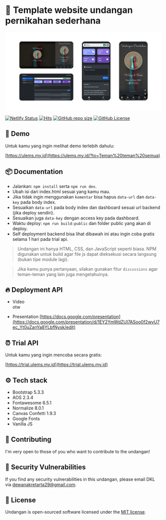 # 💌 Template website undangan pernikahan sederhana

![Thumbnail](/assets/images/banner.png)

[![Netlify Status](https://api.netlify.com/api/v1/badges/cef32dbf-f26f-4865-84a9-b85a439c9994/deploy-status)](https://app.netlify.com/sites/ulems/deploys)
[![Hits](https://dikit.my.id/0b3y8q)](https://cie.my.id)
[![GitHub repo size](https://img.shields.io/github/repo-size/dewanakl/undangan?color=brightgreen)](https://shields.io)
[![GitHub License](https://img.shields.io/github/license/dewanakl/undangan?color=brightgreen)](https://shields.io)

## 🚀 Demo
Untuk kamu yang ingin melihat demo terlebih dahulu:

[https://ulems.my.id](https://ulems.my.id/?to=Teman%20teman%20semua)

## 📦 Documentation

- Jalankan: `npm install` serta `npm run dev`.
- Ubah isi dari index.html sesuai yang kamu mau.
- Jika tidak ingin menggunakan `komentar` bisa hapus `data-url` dan `data-key` pada body index.
- Sesuaikan `data-url` pada body index dan dashboard sesuai url backend (jika deploy sendiri).
- Sesuaikan juga `data-key` dengan access key pada dashboard.
- Waktu deploy: `npm run build:public` dan folder public yang akan di deploy.
- Self deployment backend bisa lihat dibawah ini atau ingin coba gratis selama 1 hari pada trial api.

> Undangan ini hanya HTML, CSS, dan JavaScript seperti biasa. NPM digunakan untuk build agar file js dapat dieksekusi secara langsung (bukan tipe module lagi).

> Jika kamu punya pertanyaan, silakan gunakan fitur `discussions` agar teman-teman yang lain juga mengetahuinya.

## 🔥 Deployment API

- Video\
    otw

- Presentation
    [https://docs.google.com/presentation](https://docs.google.com/presentation/d/1EY2YmWdZUI7ASoo0f2wvU7ec_Yt0uZanYa8YLbfNysk/edit)

## ⏰ Trial API
Untuk kamu yang ingin mencoba secara gratis:

[https://trial.ulems.my.id](https://trial.ulems.my.id)

## ⚙️ Tech stack

- Bootstrap 5.3.3
- AOS 2.3.4
- Fontawesome 6.5.1
- Normalize 8.0.1
- Canvas Confetti 1.9.3
- Google Fonts
- Vanilla JS

## 🤝 Contributing

I'm very open to those of you who want to contribute to the undangan!

## 🐞 Security Vulnerabilities

If you find any security vulnerabilities in this undangan, please email DKL via [dewanakretarta29@gmail.com](mailto:dewanakretarta29@gmail.com).

## 📜 License

Undangan is open-sourced software licensed under the [MIT license](https://opensource.org/licenses/MIT).
